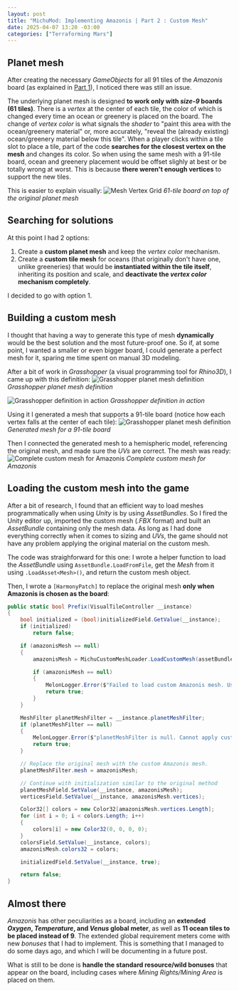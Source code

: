 ```yaml
---
layout: post
title: "MichuMod: Implementing Amazonis | Part 2 : Custom Mesh"
date: 2025-04-07 13:20 -03:00
categories: ["Terraforming Mars"]
---
```


## Planet mesh

After creating the necessary *GameObjects* for all 91 tiles of the *Amazonis* board (as explained in [Part 1](https://michumod.dev/terraforming%20mars/2025/03/21/terraforming-mars-implementing-amazonis)), I noticed there was still an issue.

The underlying planet mesh is designed **to work only with *size-9* boards (61 tiles)**. There is a *vertex* at the center of each tile, the color of which is changed every time an ocean or greenery is placed on the board. The change of *vertex color* is what signals the *shader* to "paint this area with the ocean/greenery material" or, more accurately, "reveal the (already existing) ocean/greenery material below this tile". When a player clicks within a tile slot to place a tile, part of the code **searches for the closest vertex on the mesh** and changes its color. So when using the same mesh with a 91-tile board, ocean and greenery placement would be offset slighly at best or be totally wrong at worst. This is because **there weren't enough vertices** to support the new tiles.

This is easier to explain visually:
![Mesh Vertex Grid](/assets/images/planet-mesh-vertices.jpg)
*61-tile board on top of the original planet mesh*

## Searching for solutions

At this point I had 2 options:

1. Create a **custom planet mesh** and keep the *vertex color* mechanism.
2. Create a **custom tile mesh** for oceans (that originally don't have one, unlike greeneries) that would be **instantiated within the tile itself**, inheriting its position and scale, and **deactivate the *vertex color* mechanism completely**.

I decided to go with option 1.

## Building a custom mesh

I thought that having a way to generate this type of mesh **dynamically** would be the best solution and the most future-proof one. So if, at some point, I wanted a smaller or even bigger board, I could generate a perfect mesh for it, sparing me time spent on manual 3D modeling.

After a bit of work in *Grasshopper* (a visual programming tool for *Rhino3D*), I came up with this definition:
![Grasshopper planet mesh definition](/assets/images/gh-custom-mesh-definition.png)
*Grasshopper planet mesh definition*

![Grasshopper definition in action](/assets/images/gh-custom-mesh-in-action.gif)
*Grasshopper definition in action*

Using it I generated a mesh that supports a 91-tile board (notice how each vertex falls at the center of each tile):
![Grasshopper planet mesh definition](/assets/images/gh-custom-mesh-result.jpg)
*Generated mesh for a 91-tile board*

Then I connected the generated mesh to a hemispheric model, referencing the original mesh, and made sure the *UVs* are correct. The mesh was ready:
![Complete custom mesh for Amazonis](/assets/images/amazonis-custom-mesh-complete.png)
*Complete custom mesh for Amazonis*

## Loading the custom mesh into the game

After a bit of research, I found that an efficient way to load meshes programmatically when using *Unity* is by using *AssetBundles*. So I fired the Unity editor up, imported the custom mesh (*.FBX* format) and built an *AssetBundle* containing only the mesh data. As long as I had done everything correctly when it comes to sizing and *UVs*, the game should not have any problem applying the original material on the custom mesh.

The code was straighforward for this one: I wrote a helper function to load the *AssetBundle* using `AssetBundle.LoadFromFile`, get the *Mesh* from it using `.LoadAsset<Mesh>()`, and return the custom mesh object.

Then, I wrote a `[HarmonyPatch]` to replace the original mesh **only when Amazonis is chosen as the board**:

```csharp
public static bool Prefix(VisualTileController __instance)
{
    bool initialized = (bool)initializedField.GetValue(__instance);
    if (initialized)
        return false;

    if (amazonisMesh == null)
    {
        amazonisMesh = MichuCustomMeshLoader.LoadCustomMesh(assetBundlePath);

        if (amazonisMesh == null)
        {
            MelonLogger.Error($"Failed to load custom Amazonis mesh. Using original mesh instead");
            return true;
        }
    }

    MeshFilter planetMeshFilter = __instance.planetMeshFilter;
    if (planetMeshFilter == null)
    {
        MelonLogger.Error($"planetMeshFilter is null. Cannot apply custom Amazonis mesh.");
        return true;
    }

    // Replace the original mesh with the custom Amazonis mesh.
    planetMeshFilter.mesh = amazonisMesh;

    // Continue with initialization similar to the original method
    planetMeshField.SetValue(__instance, amazonisMesh);
    verticesField.SetValue(__instance, amazonisMesh.vertices);

    Color32[] colors = new Color32[amazonisMesh.vertices.Length];
    for (int i = 0; i < colors.Length; i++)
    {
        colors[i] = new Color32(0, 0, 0, 0);
    }
    colorsField.SetValue(__instance, colors);
    amazonisMesh.colors32 = colors;

    initializedField.SetValue(__instance, true);

    return false;
}
```

## Almost there

*Amazonis* has other peculiarities as a board, including an **extended *Oxygen*, *Temperature*, and *Venus* global meter**, as well as **11 ocean tiles to be placed instead of 9**. The extended global requirement meters come with new *bonuses* that I had to implement. This is something that I managed to do some days ago, and which I will be documenting in a future post.

What is still to be done is **handle the standard resource/wild bonuses** that appear on the board, including cases where *Mining Rights/Mining Area* is placed on them.
